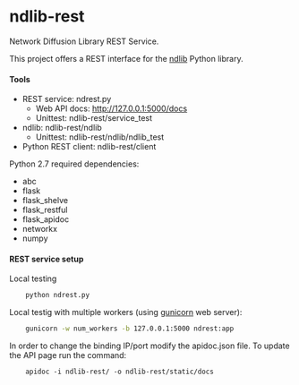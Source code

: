 # ndlib-rest
Network Diffusion Library REST Service.

This project offers a REST interface for the [ndlib](https://github.com/GiulioRossetti/ndlib) Python library.


#### Tools
* REST service: ndrest.py
  * Web API docs: http://127.0.0.1:5000/docs
  * Unittest: ndlib-rest/service_test
* ndlib: ndlib-rest/ndlib
  * Unittest: ndlib-rest/ndlib/ndlib_test
* Python REST client: ndlib-rest/client


Python 2.7 required dependencies:

- abc
- flask 
- flask_shelve
- flask_restful
- flask_apidoc
- networkx
- numpy

#### REST service setup
Local testing
```python
    python ndrest.py
```

Local testig with multiple workers (using [gunicorn](http://gunicorn.org/) web server):
```bash
    gunicorn -w num_workers -b 127.0.0.1:5000 ndrest:app
```

In order to change the binding IP/port modify the apidoc.json file.
To update the API page run the command:
```
    apidoc -i ndlib-rest/ -o ndlib-rest/static/docs
```
